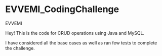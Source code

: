 # EVVEMI_CodingChallenge
EVVEMI

Hey!
This is the code for CRUD operations using Java and MySQL.

I have considered all the base cases as well as ran few tests to complete the challenge.
